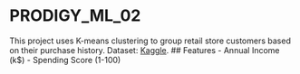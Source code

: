 # PRODIGY_ML_02
This project uses K-means clustering to group retail store customers based on their purchase history. Dataset: [Kaggle](https://www.kaggle.com/datasets/vjchoudhary7/customer-segmentation-tutorial-in-python).  ## Features  - Annual Income (k$) - Spending Score (1-100)     
